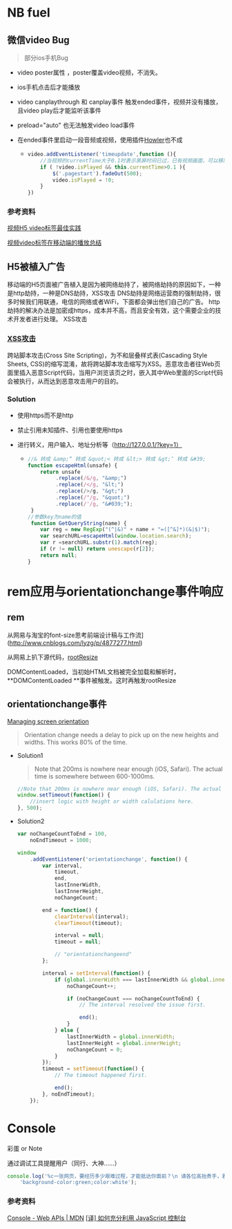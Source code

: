 # NB fuel

## 微信video Bug
> 部分ios手机Bug
- video poster属性 ，poster覆盖video视频，不消失。

- ios手机点击后才能播放

- video canplaythrough 和 canplay事件 触发ended事件，视频并没有播放，且video play后才能监听该事件

- preload="auto" 也无法触发video load事件

- 在ended事件里启动一段音频或视频，使用插件[Howler](https://howlerjs.com/)也不成

  - ```javascript
    video.addEventListener('timeupdate',function (){
        //当视频的currentTime大于0.1时表示黑屏时间已过，已有视频画面，可以移除浮层（.pagestart的div元素）
        if ( !video.isPlayed && this.currentTime>0.1 ){
            $('.pagestart').fadeOut(500);
            video.isPlayed = !0;
        }
    })
    ```




### 参考资料

[视频H5 video标签最佳实践](https://github.com/gnipbao/iblog/issues/11)

[视频video标签在移动端的播放总结](http://www.xiabingbao.com/video/2016/09/03/phone-video.html)




## H5被植入广告

移动端的H5页面被广告植入是因为被网络劫持了，被网络劫持的原因如下，一种是http劫持，一种是DNS劫持，XSS攻击
DNS劫持是网络运营商的强制劫持，很多时候我们用联通，电信的网络或者WiFi，下面都会弹出他们自己的广告。
http劫持的解决办法是加密成https，成本并不高，而且安全有效，这个需要企业的技术开发者进行处理。
XSS攻击

### [XSS攻击](http://www.cnblogs.com/coco1s/p/5777260.html)
跨站脚本攻击(Cross Site Scripting)，为不和层叠样式表(Cascading Style Sheets, CSS)的缩写混淆，故将跨站脚本攻击缩写为XSS。恶意攻击者往Web页面里插入恶意Script代码，当用户浏览该页之时，嵌入其中Web里面的Script代码会被执行，从而达到恶意攻击用户的目的。

### Solution

- 使用https而不是http

- 禁止引用未知插件、引用也要使用https

- 进行转义，用户输入、地址分析等（http://127.0.0.1/?key=1）

  - ```javascript
    //& 转成 &amp;“ 转成 &quot;< 转成 &lt;> 转成 &gt;‘ 转成 &#39;
    function escapeHtml(unsafe) {
        return unsafe
             .replace(/&/g, "&amp;")
             .replace(/</g, "&lt;")
             .replace(/>/g, "&gt;")
             .replace(/"/g, "&quot;")
             .replace(/'/g, "&#039;");
     }
    //参数key为name的值
     function GetQueryString(name) {
        var reg = new RegExp("(^|&)" + name + "=([^&]*)(&|$)");
        var searchURL=escapeHtml(window.location.search);
        var r =searchURL.substr(1).match(reg);
        if (r != null) return unescape(r[2]);
        return null;
    }
    ```

# rem应用与orientationchange事件响应

## rem

从网易与淘宝的font-size思考前端设计稿与工作流](http://www.cnblogs.com/lyzg/p/4877277.html)

从网易上扒下源代码，[rootResize](https://github.com/Sanchez3/MyProject/blob/master/NBfuel/rootResize.js)

DOMContentLoaded，当初始HTML文档被完全加载和解析时，**DOMContentLoaded **事件被触发。这时再触发rootResize

## orientationchange事件

[Managing screen orientation](https://developer.mozilla.org/en-US/docs/Web/API/CSS_Object_Model/Managing_screen_orientation)

> Orientation change needs a delay to pick up on the new heights and widths. This works 80% of the time.

- Solution1

  > Note that 200ms is nowhere near enough (iOS, Safari). The actual time is somewhere between 600-1000ms. 

  ```javascript
  //Note that 200ms is nowhere near enough (iOS, Safari). The actual time is somewhere between 600-1000ms. 
  window.setTimeout(function() {
      //insert logic with height or width calulations here.
  }, 500);
  ```

- Solution2

  ```javascript
  var noChangeCountToEnd = 100,
      noEndTimeout = 1000;

  window
      .addEventListener('orientationchange', function() {
          var interval,
              timeout,
              end,
              lastInnerWidth,
              lastInnerHeight,
              noChangeCount;

          end = function() {
              clearInterval(interval);
              clearTimeout(timeout);

              interval = null;
              timeout = null;

              // "orientationchangeend"
          };

          interval = setInterval(function() {
              if (global.innerWidth === lastInnerWidth && global.innerHeight === lastInnerHeight) {
                  noChangeCount++;

                  if (noChangeCount === noChangeCountToEnd) {
                      // The interval resolved the issue first.

                      end();
                  }
              } else {
                  lastInnerWidth = global.innerWidth;
                  lastInnerHeight = global.innerHeight;
                  noChangeCount = 0;
              }
          });
          timeout = setTimeout(function() {
              // The timeout happened first.

              end();
          }, noEndTimeout);
      });    
  ```



# Console

彩蛋 or Note

通过调试工具提醒用户（同行、大神……）

```javascript
console.log('%c一张网页，要经历多少艰难过程，才能抵达你面前？\n 请各位高抬贵手，若有bug or question，\n 可以邮件指点（sanchezliu@lxustudio.com）', 
    'background-color:green;color:white');
```
### 参考资料
[Console - Web APIs | MDN](https://developer.mozilla.org/en/docs/Web/API/console)
[[译] 如何充分利用 JavaScript 控制台](https://juejin.im/post/59510ac45188250d8860c908)